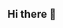 ## Hi there 👋

<!--
**xiaolanting/xiaolanting** is a ✨ _special_ ✨ repository because its `README.md` (this file) appears on your GitHub profile.

Here are some ideas to get you started:

- 📖 I’m currently studying in Dalian University of Technology 
- 🌱 I’m currently learning ...
- 👯 I’m looking to collaborate on ...
- 🤔 I’m looking for help with ...
- 💬 Ask me about ...
- 📫 How to reach me: ...
- 😄 Pronouns: ...
- ⚡ Fun fact: ...
-->
